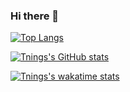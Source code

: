 ### Hi there 👋

[![Top Langs](https://github-readme-stats.vercel.app/api/top-langs/?username=Tnings&theme=material-palenight)](https://github.com/anuraghazra/github-readme-stats)

[![Tnings's GitHub stats](https://github-readme-stats.vercel.app/api?username=Tnings&count_private=true&theme=material-palenight)](https://github.com/anuraghazra/github-readme-stats)

[![Tnings's wakatime stats](https://github-readme-stats.vercel.app/api/wakatime?username=Tnings&layout=compact)](https://github.com/anuraghazra/github-readme-stats)



<!--
**Tnings/Tnings** is a ✨ _special_ ✨ repository because its `README.md` (this file) appears on your GitHub profile.

Here are some ideas to get you started:

- 🔭 I’m currently working on ...
- 🌱 I’m currently learning ...
- 👯 I’m looking to collaborate on ...
- 🤔 I’m looking for help with ...
- 💬 Ask me about ...
- 📫 How to reach me: ...
- 😄 Pronouns: ...
- ⚡ Fun fact: ...
-->
